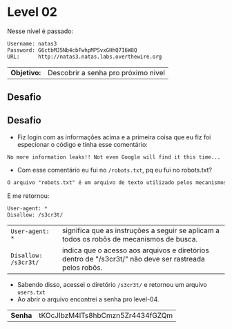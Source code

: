 # Level 02

Nesse nível é passado:

```bash
Username: natas3
Password: G6ctbMJ5Nb4cbFwhpMPSvxGHhQ7I6W8Q
URL:      http://natas3.natas.labs.overthewire.org
```

|   |   |   
|---|---|
| **Objetivo:**  |  Descobrir a senha pro próximo nivel |  

## Desafio

## Desafio

- Fiz login com as informações acima e a primeira coisa que eu fiz foi especionar o código e tinha esse comentário:

` No more information leaks!! Not even Google will find it this time... `

- Com esse comentário eu fui no `/robots.txt`, pq eu fui no robots.txt?

```md
O arquivo "robots.txt" é um arquivo de texto utilizado pelos mecanismos de busca da web para determinar quais partes de um site devem ser rastreadas ou ignoradas
```

E me retornou:

```txt
User-agent: *
Disallow: /s3cr3t/
```


|   |   |   
|---|---|
| `User-agent: *`         |  significa que as instruções a seguir se aplicam a todos os robôs de mecanismos de busca. |  
| `Disallow: /s3cr3t/`    |  indica que o acesso aos arquivos e diretórios dentro de "/s3cr3t/" não deve ser rastreada pelos robôs. |



- Sabendo disso, acessei o diretório `/s3cr3t/` e retornou um arquivo `users.txt`
- Ao abrir o arquivo encontrei a senha pro level-04.


|  |  |
|--|--|
|**Senha**| tKOcJIbzM4lTs8hbCmzn5Zr4434fGZQm |